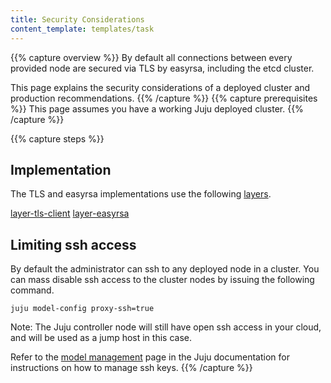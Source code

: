 ```yaml
---
title: Security Considerations
content_template: templates/task
---
```


{{% capture overview %}}
By default all connections between every provided node are secured via TLS by easyrsa, including the etcd cluster.

This page explains the security considerations of a deployed cluster and production recommendations.
{{% /capture %}}
{{% capture prerequisites %}}
This page assumes you have a working Juju deployed cluster.
{{% /capture %}}


{{% capture steps %}}
## Implementation

The TLS and easyrsa implementations use the following [layers](https://jujucharms.com/docs/2.2/developer-layers).

[layer-tls-client](https://github.com/juju-solutions/layer-tls-client)
[layer-easyrsa](https://github.com/juju-solutions/layer-easyrsa)


## Limiting ssh access

By default the administrator can ssh to any deployed node in a cluster. You can mass disable ssh access to the cluster nodes by issuing the following command.

    juju model-config proxy-ssh=true

Note: The Juju controller node will still have open ssh access in your cloud, and will be used as a jump host in this case.

Refer to the [model management](https://jujucharms.com/docs/2.2/models) page in the Juju documentation for instructions on how to manage ssh keys.
{{% /capture %}}


